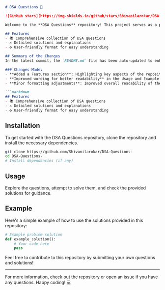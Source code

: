 ```markdown
# DSA Questions 🚀

![GitHub stars](https://img.shields.io/github/stars/Shivanilarokar/DSA-Questions-?style=social) ![Forks](https://img.shields.io/github/forks/Shivanilarokar/DSA-Questions-?style=social)

Welcome to the **DSA Questions** repository! This project serves as a platform for developers and learners to practice and enhance their skills in Data Structures and Algorithms (DSA). This repository is designed to help you improve your understanding of various data structures and algorithms through a collection of questions and solutions.

## Features
- 📚 Comprehensive collection of DSA questions
- ✍️ Detailed solutions and explanations
- ⚙️ User-friendly format for easy understanding

## Summary of the Changes
In the latest commit, the `README.md` file has been auto-updated to enhance clarity and readability.

### Changes Made:
- **Added a Features section**: Highlighting key aspects of the repository.
- **Improved wording for better readability** in the Usage and Example sections.
- **Minor formatting adjustments**: Improved overall readability of the content.

```markdown
## Features
- 📚 Comprehensive collection of DSA questions
- ✍️ Detailed solutions and explanations
- ⚙️ User-friendly format for easy understanding
```

## Installation
To get started with the DSA Questions repository, clone the repository and install the necessary dependencies.

```bash
git clone https://github.com/Shivanilarokar/DSA-Questions-
cd DSA-Questions-
# Install dependencies (if any)
```

## Usage
Explore the questions, attempt to solve them, and check the provided solutions for guidance.

## Example
Here's a simple example of how to use the solutions provided in this repository:

```python
# Example problem solution
def example_solution():
    # Your code here
    pass
```

Feel free to contribute to this repository by submitting your own questions and solutions!

---
For more information, check out the repository or open an issue if you have any questions. Happy coding! 💻
```